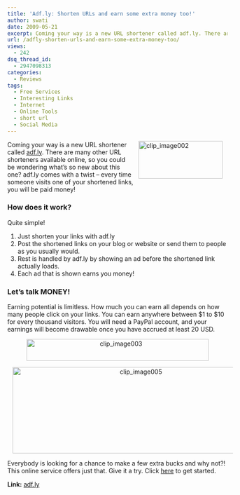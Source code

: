 ```yaml
---
title: 'Adf.ly: Shorten URLs and earn some extra money too!'
author: swati
date: 2009-05-21
excerpt: Coming your way is a new URL shortener called adf.ly. There are many other URL shorteners available online, so you could be wondering what’s so new about this one? adf.ly comes with a twist – every time someone visits one of your shortened links, you will be paid money!
url: /adfly-shorten-urls-and-earn-some-extra-money-too/
views:
  - 242
dsq_thread_id:
  - 2947098313
categories:
  - Reviews
tags:
  - Free Services
  - Interesting Links
  - Internet
  - Online Tools
  - short url
  - Social Media
---
```

<img class="alignright wp-image-53329" style="border: 0pt none;margin-left: 12px;margin-right: 12px" src="http://cdn.devilsworkshop.org/files/2009/05/clip-image00267.jpg" border="0" alt="clip_image002" hspace="12" width="192" height="86" align="right" />Coming your way is a new URL shortener called <a href="http://www.adf.ly/" onclick="_gaq.push(['_trackEvent', 'outbound-article', 'http://www.adf.ly/', 'adf.ly']);" >adf.ly</a>. There are many other URL shorteners available online, so you could be wondering what’s so new about this one? adf.ly comes with a twist – every time someone visits one of your shortened links, you will be paid money!

### How does it work?

Quite simple!

  1. Just shorten your links with adf.ly
  2. Post the shortened links on your blog or website or send them to people as you usually would.
  3. Rest is handled by adf.ly by showing an ad before the shortened link actually loads.
  4. Each ad that is shown earns you money!

### Let’s talk MONEY!

Earning potential is limitless. How much you can earn all depends on how many people click on your links. You can earn anywhere between $1 to $10 for every thousand visitors. You will need a PayPal account, and your earnings will become drawable once you have accrued at least 20 USD.

<p style="text-align: center">
  <img class="aligncenter" style="border: 0pt none" src="http://cdn.devilsworkshop.org/files/2009/05/clip-image0036.jpg" border="0" alt="clip_image003" hspace="12" width="416" height="50" />
</p>

<p style="text-align: center">
  <img class="aligncenter" style="border: 0pt none" src="http://cdn.devilsworkshop.org/files/2009/05/clip-image0051.jpg" border="0" alt="clip_image005" hspace="12" width="571" height="197" />
</p>

Everybody is looking for a chance to make a few extra bucks and why not?! This online service offers just that. Give it a try. Click <a href="http://adf.ly/learn.php" onclick="_gaq.push(['_trackEvent', 'outbound-article', 'http://adf.ly/learn.php', 'here']);" >here</a> to get started.

**Link:** <a href="http://www.adf.ly/" onclick="_gaq.push(['_trackEvent', 'outbound-article', 'http://www.adf.ly/', 'adf.ly']);" >adf.ly</a>
